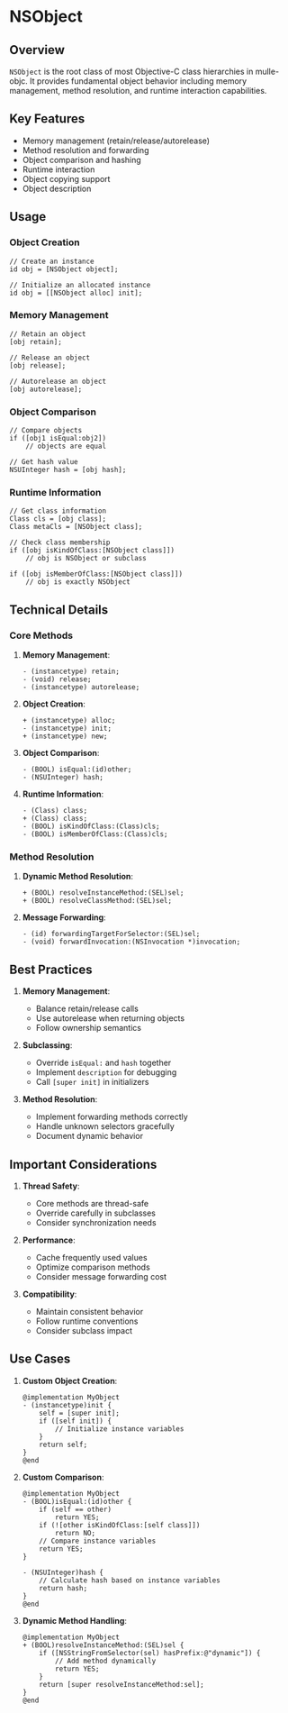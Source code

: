 # NSObject

## Overview

`NSObject` is the root class of most Objective-C class hierarchies in mulle-objc. It provides fundamental object behavior including memory management, method resolution, and runtime interaction capabilities.

## Key Features

- Memory management (retain/release/autorelease)
- Method resolution and forwarding
- Object comparison and hashing
- Runtime interaction
- Object copying support
- Object description

## Usage

### Object Creation

```objc
// Create an instance
id obj = [NSObject object];

// Initialize an allocated instance
id obj = [[NSObject alloc] init];
```

### Memory Management

```objc
// Retain an object
[obj retain];

// Release an object
[obj release];

// Autorelease an object
[obj autorelease];
```

### Object Comparison

```objc
// Compare objects
if ([obj1 isEqual:obj2])
    // objects are equal

// Get hash value
NSUInteger hash = [obj hash];
```

### Runtime Information

```objc
// Get class information
Class cls = [obj class];
Class metaCls = [NSObject class];

// Check class membership
if ([obj isKindOfClass:[NSObject class]])
    // obj is NSObject or subclass

if ([obj isMemberOfClass:[NSObject class]])
    // obj is exactly NSObject
```

## Technical Details

### Core Methods

1. **Memory Management**:
   ```objc
   - (instancetype) retain;
   - (void) release;
   - (instancetype) autorelease;
   ```

2. **Object Creation**:
   ```objc
   + (instancetype) alloc;
   - (instancetype) init;
   + (instancetype) new;
   ```

3. **Object Comparison**:
   ```objc
   - (BOOL) isEqual:(id)other;
   - (NSUInteger) hash;
   ```

4. **Runtime Information**:
   ```objc
   - (Class) class;
   + (Class) class;
   - (BOOL) isKindOfClass:(Class)cls;
   - (BOOL) isMemberOfClass:(Class)cls;
   ```

### Method Resolution

1. **Dynamic Method Resolution**:
   ```objc
   + (BOOL) resolveInstanceMethod:(SEL)sel;
   + (BOOL) resolveClassMethod:(SEL)sel;
   ```

2. **Message Forwarding**:
   ```objc
   - (id) forwardingTargetForSelector:(SEL)sel;
   - (void) forwardInvocation:(NSInvocation *)invocation;
   ```

## Best Practices

1. **Memory Management**:
   - Balance retain/release calls
   - Use autorelease when returning objects
   - Follow ownership semantics

2. **Subclassing**:
   - Override `isEqual:` and `hash` together
   - Implement `description` for debugging
   - Call `[super init]` in initializers

3. **Method Resolution**:
   - Implement forwarding methods correctly
   - Handle unknown selectors gracefully
   - Document dynamic behavior

## Important Considerations

1. **Thread Safety**:
   - Core methods are thread-safe
   - Override carefully in subclasses
   - Consider synchronization needs

2. **Performance**:
   - Cache frequently used values
   - Optimize comparison methods
   - Consider message forwarding cost

3. **Compatibility**:
   - Maintain consistent behavior
   - Follow runtime conventions
   - Consider subclass impact

## Use Cases

1. **Custom Object Creation**:
   ```objc
   @implementation MyObject
   - (instancetype)init {
       self = [super init];
       if ([self init]) {
           // Initialize instance variables
       }
       return self;
   }
   @end
   ```

2. **Custom Comparison**:
   ```objc
   @implementation MyObject
   - (BOOL)isEqual:(id)other {
       if (self == other)
           return YES;
       if (![other isKindOfClass:[self class]])
           return NO;
       // Compare instance variables
       return YES;
   }

   - (NSUInteger)hash {
       // Calculate hash based on instance variables
       return hash;
   }
   @end
   ```

3. **Dynamic Method Handling**:
   ```objc
   @implementation MyObject
   + (BOOL)resolveInstanceMethod:(SEL)sel {
       if ([NSStringFromSelector(sel) hasPrefix:@"dynamic"]) {
           // Add method dynamically
           return YES;
       }
       return [super resolveInstanceMethod:sel];
   }
   @end
   ```
